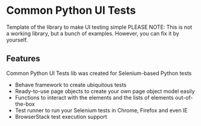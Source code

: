 # Common Python UI Tests
Template of the library to make UI testing simple
PLEASE NOTE: This is not a working library, but a bunch of examples. 
However, you can fix it by yourself.

## Features
Common Python UI Tests lib was created for Selenium-based Python tests 

* Behave framework to create ubiquitous tests
* Ready-to-use page objects to create your own page object model easily
* Functions to interact with the elements and the lists of elements out-of-the-box
* Test runner to run your Selenium tests in Chrome, Firefox and even IE
* BrowserStack test execution support


